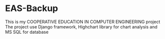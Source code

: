 # EAS-Backup
This is my COOPERATIVE EDUCATION IN COMPUTER ENGINEERING project
The project use Django framework, Highchart library for chart analysis and MS SQL for database
